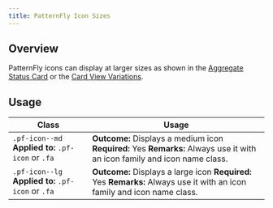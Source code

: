```yaml
---
title: PatternFly Icon Sizes
---
```


## Overview

PatternFly icons can display at larger sizes as shown in the [Aggregate Status Card](http://www.patternfly.org/pattern-library/cards/aggregate-status-card/#/api) or the [Card View Variations](http://www.patternfly.org/pattern-library/content-views/card-view/#/api).


## Usage

| Class | Usage |
| -- | -- |
| `.pf-icon--md` **Applied to:** `.pf-icon` or `.fa` |  **Outcome:** Displays a medium icon  **Required:** Yes **Remarks:** Always use it with an icon family and icon name class. |
| `.pf-icon--lg` **Applied to:** `.pf-icon` or `.fa` |  **Outcome:** Displays a large icon  **Required:** Yes **Remarks:** Always use it with an icon family and icon name class. |
